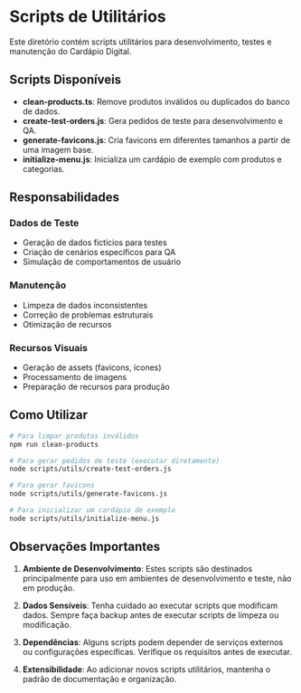 # Scripts de Utilitários

Este diretório contém scripts utilitários para desenvolvimento, testes e manutenção do Cardápio Digital.

## Scripts Disponíveis

- **clean-products.ts**: Remove produtos inválidos ou duplicados do banco de dados.
- **create-test-orders.js**: Gera pedidos de teste para desenvolvimento e QA.
- **generate-favicons.js**: Cria favicons em diferentes tamanhos a partir de uma imagem base.
- **initialize-menu.js**: Inicializa um cardápio de exemplo com produtos e categorias.

## Responsabilidades

### Dados de Teste
- Geração de dados fictícios para testes
- Criação de cenários específicos para QA
- Simulação de comportamentos de usuário

### Manutenção
- Limpeza de dados inconsistentes
- Correção de problemas estruturais
- Otimização de recursos

### Recursos Visuais
- Geração de assets (favicons, ícones)
- Processamento de imagens
- Preparação de recursos para produção

## Como Utilizar

```bash
# Para limpar produtos inválidos
npm run clean-products

# Para gerar pedidos de teste (executar diretamente)
node scripts/utils/create-test-orders.js

# Para gerar favicons
node scripts/utils/generate-favicons.js

# Para inicializar um cardápio de exemplo
node scripts/utils/initialize-menu.js
```

## Observações Importantes

1. **Ambiente de Desenvolvimento**: Estes scripts são destinados principalmente para uso em ambientes de desenvolvimento e teste, não em produção.

2. **Dados Sensíveis**: Tenha cuidado ao executar scripts que modificam dados. Sempre faça backup antes de executar scripts de limpeza ou modificação.

3. **Dependências**: Alguns scripts podem depender de serviços externos ou configurações específicas. Verifique os requisitos antes de executar.

4. **Extensibilidade**: Ao adicionar novos scripts utilitários, mantenha o padrão de documentação e organização. 